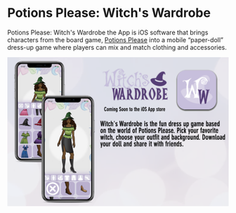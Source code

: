 # Potions Please: Witch's Wardrobe

Potions Please: Witch's Wardrobe the App is iOS software that brings characters from the board game, [Potions Please](https://www.ledesignandgames.com/) into a mobile “paper-doll” dress-up game where players can mix and match clothing and accessories.

<img src="./images/desc.png">
